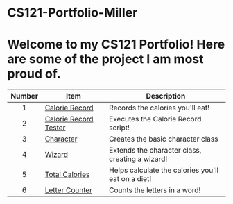 # CS121-Portfolio-Miller

# Welcome to my CS121 Portfolio! Here are some of the project I am most proud of.

| Number | Item | Description |
| :----: | ------ | ----------- |
| 1 | [Calorie Record](https://github.com/JMiller921387/CS121-Portfolio-Miller/blob/main/ProjectCollection/src/CalorieRecord.java) | Records the calories you'll eat! |
|2|[Calorie Record Tester](https://github.com/JMiller921387/CS121-Portfolio-Miller/blob/main/ProjectCollection/src/CalorieRecordTester.java) | Executes the Calorie Record script! |
|3|[Character](https://github.com/JMiller921387/CS121-Portfolio-Miller/blob/main/ProjectCollection/src/Character.java)| Creates the basic character class |
|4|[Wizard](https://github.com/JMiller921387/CS121-Portfolio-Miller/blob/main/ProjectCollection/src/Wizard.java)| Extends the character class, creating a wizard! |
|5| [Total Calories](https://github.com/JMiller921387/CS121-Portfolio-Miller/blob/main/ProjectCollection/src/TotalCalories.java)|Helps calculate the calories you'll eat on a diet!| 
|6|[Letter Counter](https://github.com/JMiller921387/CS121-Portfolio-Miller/blob/main/ProjectCollection/src/letterCounter.java) | Counts the letters in a word!|

